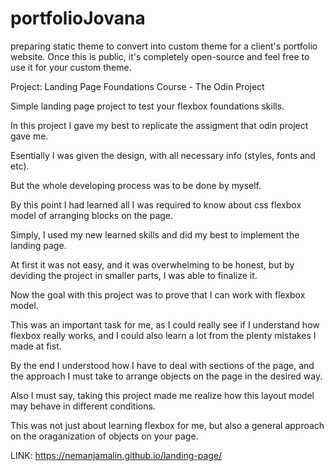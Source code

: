 # portfolioJovana
preparing static theme to convert into custom theme for a client's portfolio website. Once this is public, it's completely open-source and feel free to use it for your custom theme.


Project: Landing Page
Foundations Course - The Odin Project

Simple landing page project to test your flexbox foundations skills.

In this project I gave my best to replicate the assigment that odin project gave me.

Esentially I was given the design, with all necessary info (styles, fonts and etc).

But the whole developing process was to be done by myself.

By this point I had learned all I was required to know about css flexbox model of arranging blocks on the page.

Simply, I used my new learned skills and did my best to implement the landing page.

At first it was not easy, and it was overwhelming to be honest, but by deviding the project in smaller parts, I was able to finalize it.

Now the goal with this project was to prove that I can work with flexbox model.

This was an important task for me, as I could really see if I understand how flexbox really works, and I could also learn a lot from the plenty mistakes I made at fist.

By the end I understood how I have to deal with sections of the page, and the approach I must take to arrange objects on the page in the desired way.

Also I must say, taking this project made me realize how this layout model may behave in different conditions.

This was not just about learning flexbox for me, but also a general approach on the oraganization of objects on your page.

LINK: https://nemanjamalin.github.io/landing-page/
